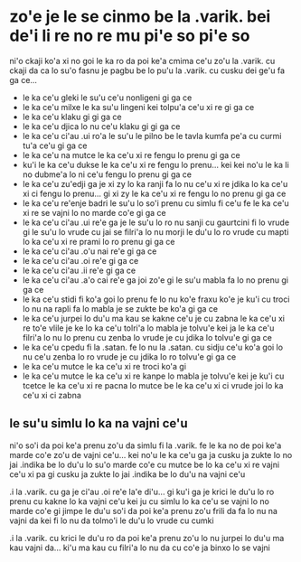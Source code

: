 zo'e je le se cinmo be la .varik. bei de'i li re no re mu pi'e so pi'e so
=========================================================================

ni'o ckaji ko'a xi no goi le ka ro da poi ke'a cmima ce'u zo'u la .varik. cu ckaji da ca lo su'o fasnu je pagbu be lo pu'u la .varik. cu cusku dei ge'u fa ga ce...
* le ka ce'u gleki le su'u ce'u nonligeni gi ga ce
* le ka ce'u milxe le ka su'u lingeni kei tolpu'a ce'u xi re gi ga ce
* le ka ce'u klaku gi gi ga ce
* le ka ce'u djica lo nu ce'u klaku gi gi ga ce
* le ka ce'u ci'au .ui ro'a le su'u le pilno be le tavla kumfa pe'a cu curmi tu'a ce'u gi ga ce
* le ka ce'u na mutce le ka ce'u xi re fengu lo prenu gi ga ce
* ku'i le ka ce'u dukse le ka ce'u xi re fengu lo prenu... kei kei no'u le ka li no dubme'a lo ni ce'u fengu lo prenu gi ga ce
* le ka ce'u zu'edji ga je xi zy lo ka ranji fa lo nu ce'u xi re jdika lo ka ce'u xi ci fengu lo prenu... gi xi zy le ka ce'u xi re fengu lo no prenu gi ga ce
* le ka ce'u re'enje badri le su'u lo so'i prenu cu simlu fi ce'u fe le ka ce'u xi re se vajni lo no marde co'e gi ga ce
* le ka ce'u ci'au .ui re'e ga je le su'u lo ro nu sanji cu gaurtcini fi lo vrude gi le su'u lo vrude cu jai se filri'a lo nu morji le du'u lo ro vrude cu mapti lo ka ce'u xi re prami lo ro prenu gi ga ce
* le ka ce'u ci'au .o'u nai re'e gi ga ce
* le ka ce'u ci'au .oi re'e gi ga ce
* le ka ce'u ci'au .ii re'e gi ga ce
* le ka ce'u ci'au .a'o cai re'e ga joi zo'e gi le su'u mabla fa lo no prenu gi ga ce
* le ka ce'u stidi fi ko'a goi lo prenu fe lo nu ko'e fraxu ko'e je ku'i cu troci lo nu na rapli fa lo mabla je se zukte be ko'a gi ga ce
* le ka ce'u jurpei lo du'u ma kau se kakne ce'u je cu zabna le ka ce'u xi re to'e vlile je ke lo ka ce'u tolri'a lo mabla je tolvu'e kei ja le ka ce'u filri'a lo nu lo prenu cu zenba lo vrude je cu jdika lo tolvu'e gi ga ce
* le ka ce'u cpedu fi la .satan. fe lo nu la .satan. cu sidju ce'u ko'a goi lo nu ce'u zenba lo ro vrude je cu jdika lo ro tolvu'e gi ga ce
* le ka ce'u mutce le ka ce'u xi re troci ko'a gi
* le ka ce'u mutce le ka ce'u xi re kanpe lo mabla je tolvu'e kei je ku'i cu tcetce le ka ce'u xi re pacna lo mutce be le ka ce'u xi ci vrude joi lo ka ce'u xi ci zabna

## le su'u simlu lo ka na vajni ce'u
ni'o so'i da poi ke'a prenu zo'u da simlu fi la .varik. fe le ka no de poi ke'a marde co'e zo'u de vajni ce'u... kei no'u le ka ce'u ga ja cusku ja zukte lo no jai .indika be lo du'u lo su'o marde co'e cu mutce be lo ka ce'u xi re vajni ce'u xi pa gi cusku ja zukte lo jai .indika be lo du'u na vajni ce'u

.i la .varik. cu ga je ci'au .oi re'e la'e di'u... gi ku'i ga je krici le du'u lo ro prenu cu kakne lo ka vajni ce'u kei ju cu simlu lo ka ce'u se vajni lo no marde co'e gi jimpe le du'u so'i da poi ke'a prenu zo'u frili da fa lo nu na vajni da kei fi lo nu da tolmo'i le du'u lo vrude cu cumki

.i la .varik. cu krici le du'u ro da poi ke'a prenu zo'u lo nu jurpei lo du'u ma kau vajni da... ki'u ma kau cu filri'a lo nu da cu co'e ja binxo lo se vajni
